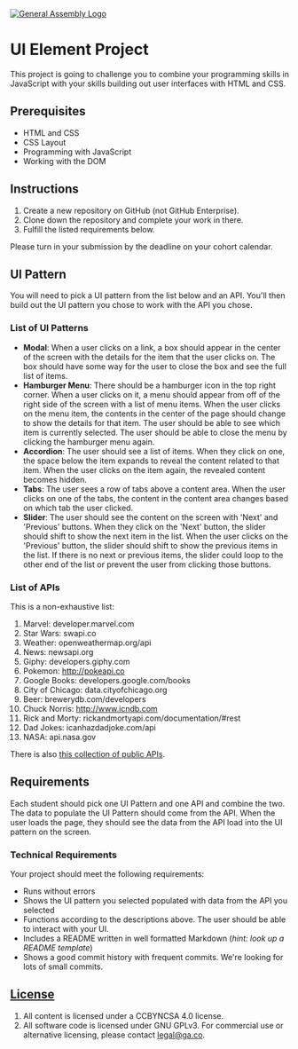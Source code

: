 [![General Assembly Logo](https://camo.githubusercontent.com/1a91b05b8f4d44b5bbfb83abac2b0996d8e26c92/687474703a2f2f692e696d6775722e636f6d2f6b6538555354712e706e67)](https://generalassemb.ly/education/web-development-immersive)

# UI Element Project

This project is going to challenge you to combine your programming skills in
JavaScript with your skills building out user interfaces with HTML and CSS.

## Prerequisites

- HTML and CSS
- CSS Layout
- Programming with JavaScript
- Working with the DOM

## Instructions

1. Create a new repository on GitHub (not GitHub Enterprise).
1. Clone down the repository and complete your work in there.
1. Fulfill the listed requirements below.

Please turn in your submission by the deadline on your cohort calendar.

## UI Pattern

You will need to pick a UI pattern from the list below and an API. You'll then
build out the UI pattern you chose to work with the API you chose.

### List of UI Patterns

* **Modal**: When a user clicks on a link, a box should appear in the center of the
    screen with the details for the item that the user clicks on. The box should
    have some way for the user to close the box and see the full list of items.
* **Hamburger Menu**: There should be a hamburger icon in the top right corner. When
    a user clicks on it, a menu should appear from off of the right side of the
    screen with a list of menu items. When the user clicks on the menu item, the
    contents in the center of the page should change to show the details for
    that item. The user should be able to see which item is currently selected.
    The user should be able to close the menu by clicking the hamburger menu
    again.
* **Accordion**: The user should see a list of items. When they click on one, the
    space below the item expands to reveal the content related to that item.
    When the user clicks on the item again, the revealed content becomes hidden.
* **Tabs**: The user sees a row of tabs above a content area. When the user clicks
    on one of the tabs, the content in the content area changes based on which
    tab the user clicked.
* **Slider**: The user should see the content on the screen with 'Next' and
    'Previous' buttons. When they click on the 'Next' button, the slider should
    shift to show the next item in the list. When the user clicks on the
    'Previous' button, the slider should shift to show the previous items in the
    list. If there is no next or previous items, the slider could loop to the
    other end of the list or prevent the user from clicking those buttons.

### List of APIs

This is a non-exhaustive list:

1. Marvel: developer.marvel.com
1. Star Wars: swapi.co
1. Weather: openweathermap.org/api
1. News: newsapi.org
1. Giphy: developers.giphy.com
1. Pokemon: http://pokeapi.co
1. Google Books: developers.google.com/books
1. City of Chicago: data.cityofchicago.org
1. Beer: brewerydb.com/developers
1. Chuck Norris: http://www.icndb.com
1. Rick and Morty: rickandmortyapi.com/documentation/#rest
1. Dad Jokes: icanhazdadjoke.com/api
1. NASA: api.nasa.gov

There is also [this collection of public APIs](https://github.com/public-apis/public-apis).

## Requirements

Each student should pick one UI Pattern and one API and combine the two. The
data to populate the UI Pattern should come from the API. When the user loads
the page, they should see the data from the API load into the UI pattern on the
screen.

### Technical Requirements

Your project should meet the following requirements:

- Runs without errors
- Shows the UI pattern you selected populated with data from the API you selected
- Functions according to the descriptions above. The user should be able to
    interact with your UI.
- Includes a README written in well formatted Markdown (_hint: look up a README
    template_)
- Shows a good commit history with frequent commits. We're looking for lots of
    small commits.

## [License](LICENSE)

1.  All content is licensed under a CC­BY­NC­SA 4.0 license.
1.  All software code is licensed under GNU GPLv3. For commercial use or
    alternative licensing, please contact legal@ga.co.
